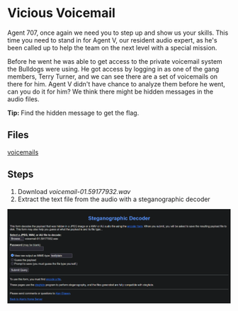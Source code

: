 # Vicious Voicemail
Agent 707, once again we need you to step up and show us your skills. This time you need to stand in for Agent V, our resident audio expert, as he's been called up to help the team on the next level with a special mission.

Before he went he was able to get access to the private voicemail system the Bulldogs were using. He got access by logging in as one of the gang members, Terry Turner, and we can see there are a set of voicemails on there for him. Agent V didn't have chance to analyze them before he went, can you do it for him? We think there might be hidden messages in the audio files.

**Tip:** Find the hidden message to get the flag.

## Files
[voicemails](/assets/files/voicemails)

## Steps
1. Download *voicemail-01.59177932.wav*
1. Extract the text file from the audio with a steganographic decoder

![steganographic decoder](/assets/screenshots/hq-11-ViciousVoicemail.png)
